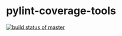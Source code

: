 # pylint-coverage-tools
[![build status of master](https://travis-ci.org/pshiyani/pylint-coverage-tools.svg?branch=master)](https://travis-ci.org/pshiyani/pylint-coverage-tools)
